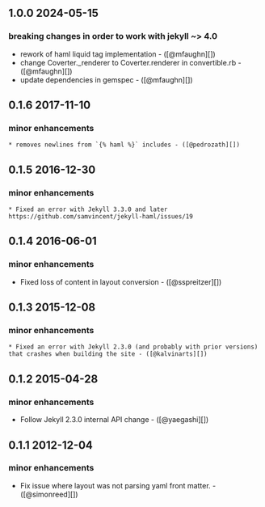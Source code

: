 ## 1.0.0 2024-05-15
### breaking changes in order to work with jekyll ~> 4.0
  * rework of haml liquid tag implementation - ([@mfaughn][])
  * change Coverter._renderer to Coverter.renderer in convertible.rb - ([@mfaughn][])
  * update dependencies in gemspec - ([@mfaughn][])

## 0.1.6 2017-11-10
### minor enhancements
    * removes newlines from `{% haml %}` includes - ([@pedrozath][])

## 0.1.5 2016-12-30
### minor enhancements
    * Fixed an error with Jekyll 3.3.0 and later https://github.com/samvincent/jekyll-haml/issues/19

## 0.1.4 2016-06-01
### minor enhancements
   * Fixed loss of content in layout conversion - ([@sspreitzer][])

## 0.1.3 2015-12-08
### minor enhancements
    * Fixed an error with Jekyll 2.3.0 (and probably with prior versions) that crashes when building the site - ([@kalvinarts][])

## 0.1.2 2015-04-28
### minor enhancements
  * Follow Jekyll 2.3.0 internal API change - ([@yaegashi][])

## 0.1.1 2012-12-04
### minor enhancements
  * Fix issue where layout was not parsing yaml front matter. - ([@simonreed][])
